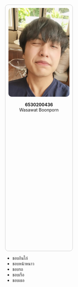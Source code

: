 <div style="display: flex; justify-content: left; align-items: left; height: 20vh;">
    <div style="width: 200px; border: 1px solid #ccc; border-radius: 10px; padding: 10px; text-align: center;">
        <img src="IMG_20240621_131036_477.jpg" alt="Wasawat Boonporn" style="width: 100%; height: auto; border-radius: 10px;">
        <p><strong>6530200436</strong><br>Wasawat Boonporn</p>
    </div>
</div>




- ชอบกินไก่
- ชอบหน้าหนาว
- ชอบรถ
- ชอบเรือ
- ชอบเธอ
